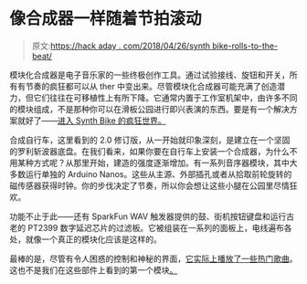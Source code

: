 # 像合成器一样随着节拍滚动

> 原文:[https://hack aday . com/2018/04/26/synth bike-rolls-to-the-beat/](https://hackaday.com/2018/04/26/synthbike-rolls-to-the-beat/)

模块化合成器是电子音乐家的一些终极创作工具。通过试验接线、旋钮和开关，所有有节奏的疯狂都可以从 ther 中变出来。尽管模块化合成器可能充满了创造潜力，但它们往往在可移植性上有所下降。它通常内置于工作室机架中，由许多不同的模块组成，不是那种你可以在滑板公园进行即兴表演的东西。要是有一个解决方案就好了——[进入 Synth Bike 的疯狂世界。](https://www.youtube.com/watch?v=vhtCwN3r4kc)

合成自行车，这里看到的 2.0 修订版，从一开始就印象深刻，是建立在一个坚固的罗利斩波器底盘。在我们看来，如果你要在自行车上安装一个合成器，为什么不用某种方式呢？从那里开始，建造的强度逐渐增加。有一系列音序器模块，其中大多数运行单独的 Arduino Nanos。这些从主源、外部插孔或者从拾取前轮旋转的磁传感器获得时钟。你的步伐决定了节奏，所以你会想让这些小腿在公园里尽情狂欢。

功能不止于此——还有 SparkFun WAV 触发器提供的鼓、街机按钮键盘和运行古老的 PT2399 数字延迟芯片的过滤板。它被组装在一系列的面板上，电线遍布各处，就像一个真正的模块化应该是这样的。

最棒的是，尽管有令人困惑的控制和神秘的界面，[它实际上播放了一些热门歌曲](https://www.youtube.com/watch?v=LWqImNULtao)。这也不是我们在这些部件上看到的第一个模块[。](https://hackaday.com/2017/02/24/a-mess-of-wires-turned-into-an-analog-synth/)